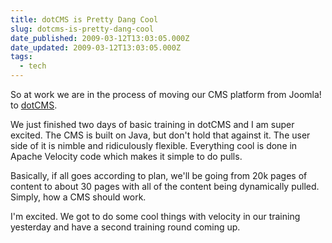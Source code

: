 ```yaml
---
title: dotCMS is Pretty Dang Cool
slug: dotcms-is-pretty-dang-cool
date_published: 2009-03-12T13:03:05.000Z
date_updated: 2009-03-12T13:03:05.000Z
tags:
  - tech
---
```


So at work we are in the process of moving our CMS platform from Joomla! to [dotCMS](http://dotcms.org).

We just finished two days of basic training in dotCMS and I am super excited. The CMS is built on Java, but don't hold that against it. The user side of it is nimble and ridiculously flexible. Everything cool is done in Apache Velocity code which makes it simple to do pulls.

Basically, if all goes according to plan, we'll be going from 20k pages of content to about 30 pages with all of the content being dynamically pulled. Simply, how a CMS should work.

I'm excited. We got to do some cool things with velocity in our training yesterday and have a second training round coming up.
